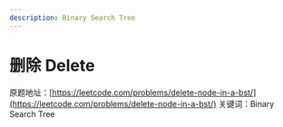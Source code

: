 ```yaml
---
description: Binary Search Tree
---
```


# 删除 Delete

原题地址：[https://leetcode.com/problems/delete-node-in-a-bst/](https://leetcode.com/problems/delete-node-in-a-bst/) 关键词：Binary Search Tree





